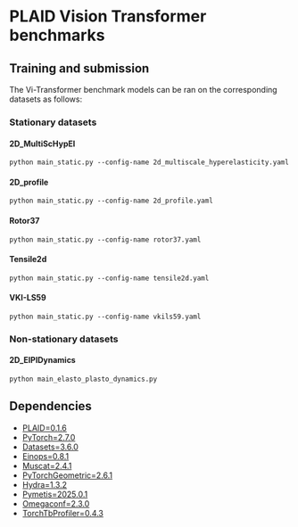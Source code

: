 # PLAID Vision Transformer benchmarks

## Training and submission
The Vi-Transformer benchmark models can be ran on the corresponding datasets as follows:

### Stationary datasets

#### 2D_MultiScHypEl
```
python main_static.py --config-name 2d_multiscale_hyperelasticity.yaml
```

#### 2D_profile
```
python main_static.py --config-name 2d_profile.yaml
```

#### Rotor37
```
python main_static.py --config-name rotor37.yaml
```

#### Tensile2d
```
python main_static.py --config-name tensile2d.yaml
```

#### VKI-LS59
```
python main_static.py --config-name vkils59.yaml
```

### Non-stationary datasets

#### 2D_ElPlDynamics
```
python main_elasto_plasto_dynamics.py
```


## Dependencies
- [PLAID=0.1.6](https://github.com/PLAID-lib/plaid)
- [PyTorch=2.7.0](https://pytorch.org/)
- [Datasets=3.6.0](https://pypi.org/project/datasets/)
- [Einops=0.8.1](https://pypi.org/project/einops/)
- [Muscat=2.4.1](https://gitlab.com/drti/muscat)
- [PyTorchGeometric=2.6.1](https://pytorch-geometric.readthedocs.io/en/latest/)
- [Hydra=1.3.2](https://hydra.cc/docs/intro/)
- [Pymetis=2025.0.1](https://github.com/inducer/pymetis)
- [Omegaconf=2.3.0](https://omegaconf.readthedocs.io/en/2.3_branch/)
- [TorchTbProfiler=0.4.3](https://pypi.org/project/torch-tb-profiler/)

